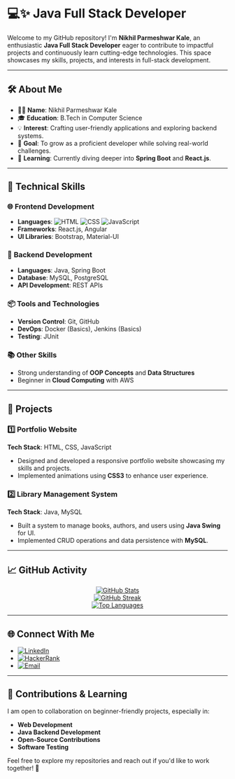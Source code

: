 # 💻✨ Java Full Stack Developer 

Welcome to my GitHub repository! I'm **Nikhil Parmeshwar Kale**, an enthusiastic **Java Full Stack Developer** eager to contribute to impactful projects and continuously learn cutting-edge technologies. This space showcases my skills, projects, and interests in full-stack development.

---

## 🛠️ About Me

- 🙋‍♂️ **Name**: Nikhil Parmeshwar Kale  
- 🎓 **Education**: B.Tech in Computer Science  
- 💡 **Interest**: Crafting user-friendly applications and exploring backend systems.  
- 🚀 **Goal**: To grow as a proficient developer while solving real-world challenges.  
- 🌱 **Learning**: Currently diving deeper into **Spring Boot** and **React.js**.  

---

## 🚀 Technical Skills

### 🌐 **Frontend Development**
- **Languages**: ![HTML](https://img.shields.io/badge/-HTML-orange) ![CSS](https://img.shields.io/badge/-CSS-blue) ![JavaScript](https://img.shields.io/badge/-JavaScript-yellow)  
- **Frameworks**: React.js, Angular  
- **UI Libraries**: Bootstrap, Material-UI  

### 🔧 **Backend Development**
- **Languages**: Java, Spring Boot  
- **Database**: MySQL, PostgreSQL  
- **API Development**: REST APIs  

### 📦 **Tools and Technologies**
- **Version Control**: Git, GitHub  
- **DevOps**: Docker (Basics), Jenkins (Basics)  
- **Testing**: JUnit  

### 📚 **Other Skills**
- Strong understanding of **OOP Concepts** and **Data Structures**  
- Beginner in **Cloud Computing** with AWS  

---

## 📂 Projects

### 1️⃣ **Portfolio Website**  
**Tech Stack**: HTML, CSS, JavaScript  
- Designed and developed a responsive portfolio website showcasing my skills and projects.  
- Implemented animations using **CSS3** to enhance user experience.  

### 2️⃣ **Library Management System**  
**Tech Stack**: Java, MySQL  
- Built a system to manage books, authors, and users using **Java Swing** for UI.  
- Implemented CRUD operations and data persistence with **MySQL**.  

---

## 📈 GitHub Activity

<p align="center">
  <a href="https://github.com/kalenikhil565">
    <img src="https://github-readme-stats.vercel.app/api?username=kalenikhil565&show_icons=true&theme=radical&hide=issues&hide_border=true" alt="GitHub Stats" />
  </a>
  <br>
  <a href="https://github.com/kalenikhil565">
    <img src="https://github-readme-streak-stats.herokuapp.com?user=kalenikhil565&theme=radical&hide_border=true" alt="GitHub Streak" />
  </a>
  <br>
  <a href="https://github.com/kalenikhil565">
    <img src="https://github-readme-stats.vercel.app/api/top-langs/?username=kalenikhil565&layout=compact&theme=radical&hide_border=true" alt="Top Languages" />
  </a>
</p>



---

## 🌐 Connect With Me

- [![LinkedIn](https://img.shields.io/badge/LinkedIn-blue?logo=linkedin&logoColor=white)](https://www.linkedin.com/in/nikhil-kale-6a674622a)
- [![HackerRank](https://img.shields.io/badge/HackerRank-2EC866?logo=hackerrank&logoColor=white)](https://www.hackerrank.com/nikhil-kale-6a674622a) 
- [![Email](https://img.shields.io/badge/Email-c14438?logo=gmail&logoColor=white)](mailto:kalenikhil565@gmail.com)

---

## 🤝 Contributions & Learning

I am open to collaboration on beginner-friendly projects, especially in:  
- **Web Development**  
- **Java Backend Development**  
- **Open-Source Contributions**
- **Software Testing** 

Feel free to explore my repositories and reach out if you'd like to work together! 🚀

